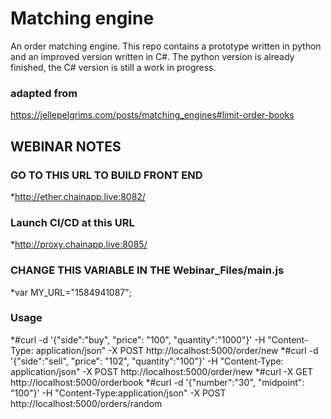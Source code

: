 # Matching engine

An order matching engine. This repo contains a prototype written in python and an improved version written in C#. The python version is already finished, the C# version is still a work in progress.

### adapted from
https://jellepelgrims.com/posts/matching_engines#limit-order-books

## WEBINAR NOTES
### GO TO THIS URL TO BUILD FRONT END
*http://ether.chainapp.live:8082/
### Launch CI/CD at this URL
*http://proxy.chainapp.live:8085/    
### CHANGE THIS VARIABLE IN THE Webinar_Files/main.js
*var MY_URL="1584941087";

### Usage
*#curl -d '{"side":"buy", "price": "100", "quantity":"1000"}' -H "Content-Type: application/json" -X POST http://localhost:5000/order/new
*#curl -d '{"side":"sell", "price": "102", "quantity":"100"}' -H "Content-Type: application/json" -X POST http://localhost:5000/order/new
*#curl -X GET http://localhost:5000/orderbook
*#curl -d '{"number":"30", "midpoint": "100"}' -H "Content-Type:application/json" -X POST http://localhost:5000/orders/random
